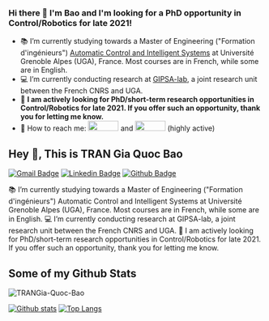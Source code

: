 ### Hi there 👋 I'm Bao and I'm looking for a PhD opportunity in Control/Robotics for late 2021!

- :books: I’m currently studying towards a Master of Engineering ("Formation d'ingénieurs") [Automatic Control and Intelligent Systems](https://ense3.grenoble-inp.fr/fr/formation/filiere-automatique-systemes-intelligents#page-presentation) at Université Grenoble Alpes (UGA), France. Most courses are in French, while some are in English.
- :computer: I’m currently conducting research at [GIPSA-lab](http://www.gipsa-lab.grenoble-inp.fr/en/home.php), a joint research unit between the French CNRS and UGA.
- :mag_right: **I am actively looking for PhD/short-term research opportunities in Control/Robotics for late 2021. If you offer such an opportunity, thank you for letting me know.**
- :calling: How to reach me: [<img src="https://img.shields.io/badge/Gmail-D14836?style=for-the-badge&logo=gmail&logoColor=white" height="20" width="60"/>](mailto:gia-quoc-bao.tran@grenoble-inp.org) and [<img src="https://img.shields.io/badge/LinkedIn-0077B5?style=for-the-badge&logo=linkedin&logoColor=white" height="20" width="60"/>](https://www.linkedin.com/in/tran-gia-quoc-bao/) (highly active)

## Hey 👋, This is TRAN Gia Quoc Bao
[![Gmail Badge](https://img.shields.io/badge/-GiaQuoc-Bao.Tran@grenoble-inp.org-c14438?style=flat&logo=Gmail&logoColor=white&link=mailto:GiaQuoc-Bao.Tran@grenoble-inp.org)](mailto:GiaQuoc-Bao.Tran@grenoble-inp.org) 
[![Linkedin Badge](https://img.shields.io/badge/-trangia-quoc-bao-0072b1?style=flat&logo=Linkedin&logoColor=white&link=https://www.linkedin.com/in/trangia-quoc-bao/)](https://www.linkedin.com/in/trangia-quoc-bao/) [![Github Badge](https://img.shields.io/badge/-TRANGia-Quoc-Bao-grey?style=flat&logo=github&logoColor=white&link=https://github.com/TRANGia-Quoc-Bao/)](https://www.github.com/TRANGia-Quoc-Bao/) <p align='left'>📚 I’m currently studying towards a Master of Engineering ("Formation d'ingénieurs") Automatic Control and Intelligent Systems at Université Grenoble Alpes (UGA), France. Most courses are in French, while some are in English.
💻 I’m currently conducting research at GIPSA-lab, a joint research unit between the French CNRS and UGA.
🔎 I am actively looking for PhD/short-term research opportunities in Control/Robotics for late 2021. If you offer such an opportunity, thank you for letting me know.</p>
## Some of my Github Stats
<p align=left> <img src=https://komarev.com/ghpvc/?username=TRANGia-Quoc-Bao alt=TRANGia-Quoc-Bao /> </p>

[![Github stats](https://github-readme-stats.vercel.app/api?username=TRANGia-Quoc-Bao&show_icons=true&include_all_commits=true)](https://github.com/TRANGia-Quoc-Bao/github-readme-stats)
[![Top Langs](https://github-readme-stats.vercel.app/api/top-langs/?username=TRANGia-Quoc-Bao&layout=compact)](https://github.com/TRANGia-Quoc-Bao/github-readme-stats)
